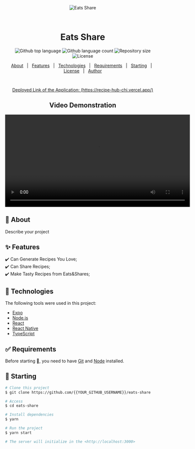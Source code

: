 <div align="center" id="top"> 
  <img src="./.github/app.gif" alt="Eats Share" />

  &#xa0;

  <!-- <a href="https://eatsshare.netlify.app">Demo</a> -->
</div>

<h1 align="center">Eats Share</h1>

<p align="center">
  <img alt="Github top language" src="https://img.shields.io/github/languages/top/{{YOUR_GITHUB_USERNAME}}/eats-share?color=56BEB8">
  <img alt="Github language count" src="https://img.shields.io/github/languages/count/{{YOUR_GITHUB_USERNAME}}/eats-share?color=56BEB8">
  <img alt="Repository size" src="https://img.shields.io/github/repo-size/{{YOUR_GITHUB_USERNAME}}/eats-share?color=56BEB8">
  <img alt="License" src="https://img.shields.io/github/license/{{YOUR_GITHUB_USERNAME}}/eats-share?color=56BEB8">
  <!-- <img alt="Github issues" src="https://img.shields.io/github/issues/{{YOUR_GITHUB_USERNAME}}/eats-share?color=56BEB8" /> -->
  <!-- <img alt="Github forks" src="https://img.shields.io/github/forks/{{YOUR_GITHUB_USERNAME}}/eats-share?color=56BEB8" /> -->
  <!-- <img alt="Github stars" src="https://img.shields.io/github/stars/{{YOUR_GITHUB_USERNAME}}/eats-share?color=56BEB8" /> -->
</p>

<!-- Status -->
<!-- <h4 align="center"> 
	🚧  Eats Share 🚀 Under construction...  🚧
</h4> 
<hr> -->

<p align="center">
  <a href="#dart-about">About</a> &#xa0; | &#xa0; 
  <a href="#sparkles-features">Features</a> &#xa0; | &#xa0;
  <a href="#rocket-technologies">Technologies</a> &#xa0; | &#xa0;
  <a href="#white_check_mark-requirements">Requirements</a> &#xa0; | &#xa0;
  <a href="#checkered_flag-starting">Starting</a> &#xa0; | &#xa0;
  <a href="#memo-license">License</a> &#xa0; | &#xa0;
  <a href="https://github.com/{{YOUR_GITHUB_USERNAME}}" target="_blank">Author</a>
</p>

<br>

<p align="center">
  <a href="https://recipe-hub-chi.vercel.app/">Deployed Link of the Application: (https://recipe-hub-chi.vercel.app/)</a>
</p>

<div align="center">
  <h2>Video Demonstration</h2>
  <video width="600" controls>
    <source src="https://drive.google.com/uc?export=download&id=1T3Y4qQe1bcrNrVkct_hxXeitRr7P2BDA" type="video/mp4">
    Your browser does not support the video tag.
  </video>
</div>


## :dart: About ##

Describe your project

## :sparkles: Features ##

:heavy_check_mark: Can Generate Recipes You Love;\
:heavy_check_mark: Can Share Recipes;\
:heavy_check_mark: Make Tasty Recipes from Eats&Shares;

## :rocket: Technologies ##

The following tools were used in this project:

- [Expo](https://expo.io/)
- [Node.js](https://nodejs.org/en/)
- [React](https://pt-br.reactjs.org/)
- [React Native](https://reactnative.dev/)
- [TypeScript](https://www.typescriptlang.org/)

## :white_check_mark: Requirements ##

Before starting :checkered_flag:, you need to have [Git](https://git-scm.com) and [Node](https://nodejs.org/en/) installed.

## :checkered_flag: Starting ##

```bash
# Clone this project
$ git clone https://github.com/{{YOUR_GITHUB_USERNAME}}/eats-share

# Access
$ cd eats-share

# Install dependencies
$ yarn

# Run the project
$ yarn start

# The server will initialize in the <http://localhost:3000>
